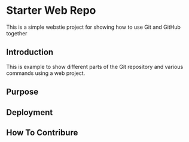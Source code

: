 # Starter Web Repo

This is a simple webstie project for 
showing how to use Git and GitHub together

## Introduction

This is example to show different parts
of the Git repository and various commands
using a web project.

## Purpose

## Deployment

## How To Contribure

